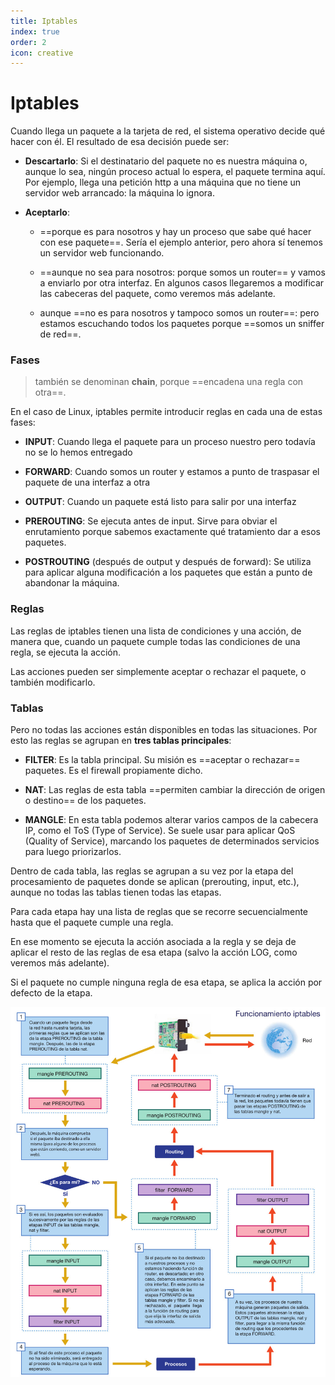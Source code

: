 ```yaml
---
title: Iptables
index: true
order: 2
icon: creative
---
```


# Iptables

Cuando llega un paquete a la tarjeta de red, el sistema operativo decide qué hacer con él. El resultado de esa decisión puede ser:

* **Descartarlo**: Si el destinatario del paquete no es nuestra máquina o, aunque lo sea, ningún proceso actual lo espera, el paquete termina aquí. Por ejemplo, llega una petición http a una máquina que no tiene un servidor web arrancado: la máquina lo ignora.

* **Aceptarlo**:
  - ==porque es para nosotros y hay un proceso que sabe qué hacer con ese paquete==. Sería el ejemplo anterior, pero ahora sí tenemos un servidor web funcionando.

  - ==aunque no sea para nosotros: porque somos un router== y vamos a enviarlo por otra interfaz. En algunos casos llegaremos a modificar las cabeceras del paquete, como veremos más adelante.

  - aunque ==no es para nosotros y tampoco somos un router==: pero estamos escuchando todos los paquetes porque ==somos un sniffer de red==.


### Fases
> también se denominan **chain**, porque ==encadena una regla con otra==.

En el caso de Linux, iptables permite introducir reglas en cada una de estas fases:

* **INPUT**: Cuando llega el paquete para un proceso nuestro pero todavía no se lo hemos entregado

* **FORWARD**: Cuando somos un router y estamos a punto de traspasar el paquete de una interfaz a otra

* **OUTPUT**: Cuando un paquete está listo para salir por una interfaz

* **PREROUTING**: Se ejecuta antes de input. Sirve para obviar el enrutamiento porque sabemos exactamente qué tratamiento dar a esos paquetes. 

* **POSTROUTING** (después de output y después de forward): Se utiliza para aplicar alguna modificación a los paquetes que están a punto de abandonar la máquina.


### Reglas

Las reglas de iptables tienen una lista de condiciones y una acción, de manera que, cuando un paquete cumple todas las condiciones de una regla, se ejecuta la acción. 

Las acciones pueden ser simplemente aceptar o rechazar el paquete, o también modificarlo.

### Tablas

Pero no todas las acciones están disponibles en todas las situaciones. Por esto las reglas se agrupan en **tres tablas principales**:

* **FILTER**: Es la tabla principal. Su misión es ==aceptar o rechazar== paquetes. Es el firewall propiamente dicho.

* **NAT**:  Las reglas de esta tabla ==permiten cambiar la dirección de origen o destino== de los paquetes.

* **MANGLE**: En esta tabla podemos alterar varios campos de la cabecera IP, como el ToS (Type of Service). Se suele usar para aplicar QoS (Quality of Service), marcando los paquetes de determinados servicios para luego priorizarlos.


Dentro de cada tabla, las reglas se agrupan a su vez por la etapa del procesamiento de paquetes donde se aplican (prerouting, input, etc.), aunque no todas las tablas tienen
todas las etapas. 

Para cada etapa hay una lista de reglas que se recorre secuencialmente hasta que el paquete cumple una regla. 

En ese momento se ejecuta la acción asociada a la regla y se deja de aplicar el resto de las reglas de esa etapa (salvo la acción LOG, como veremos más adelante). 

Si el paquete no cumple ninguna regla de esa etapa, se aplica la acción por defecto de la etapa.

![Funcionamiento de iptables](./img/iptables.jpg)